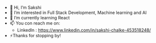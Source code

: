 - 👋 Hi, I’m Sakshi
- 👀 I’m interested in Full Stack Development, Machine learning and AI
- 🌱 I’m currently learning React
- 📫 You con reach me on:
     - LinkedIn : https://www.linkedin.com/in/sakshi-chalke-453518248/
- ⚡Thanks for stopping by!

<!---
Skchlke/Skchlke is a ✨ special ✨ repository because its `README.md` (this file) appears on your GitHub profile.
You can click the Preview link to take a look at your changes.
--->
